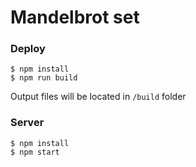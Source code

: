 # Mandelbrot set

### Deploy

```
$ npm install
$ npm run build
```

Output files will be located in `/build` folder

### Server

```
$ npm install
$ npm start
```